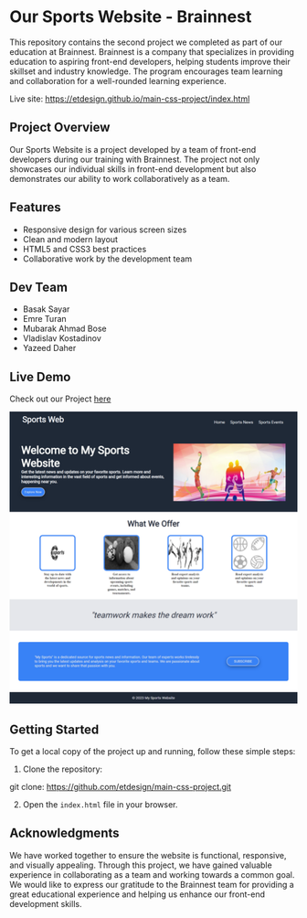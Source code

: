 # Our Sports Website - Brainnest

This repository contains the second project we completed as part of our education at Brainnest. Brainnest is a company that specializes in providing education to aspiring front-end developers, helping students improve their skillset and industry knowledge. The program encourages team learning and collaboration for a well-rounded learning experience.

Live site: https://etdesign.github.io/main-css-project/index.html

## Project Overview

Our Sports Website is a project developed by a team of front-end developers during our training with Brainnest. The project not only showcases our individual skills in front-end development but also demonstrates our ability to work collaboratively as a team.

## Features

- Responsive design for various screen sizes
- Clean and modern layout
- HTML5 and CSS3 best practices
- Collaborative work by the development team

## Dev Team

- Basak Sayar
- Emre Turan
- Mubarak Ahmad Bose
- Vladislav Kostadinov
- Yazeed Daher

## Live Demo

Check out our Project [here](https://etdesign.github.io/main-css-project/index.html)

![Sample](./images/index_image.png)

## Getting Started

To get a local copy of the project up and running, follow these simple steps:

1. Clone the repository:

git clone: https://github.com/etdesign/main-css-project.git


2. Open the `index.html` file in your browser.

## Acknowledgments

We have worked together to ensure the website is functional, responsive, and visually appealing. Through this project, we have gained valuable experience in collaborating as a team and working towards a common goal. We would like to express our gratitude to the Brainnest team for providing a great educational experience and helping us enhance our front-end development skills. 

